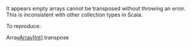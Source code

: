 It appears empty arrays cannot be transposed without throwing an error.  This is inconsistent with other collection types in Scala.

To reproduce:

Array[Array[Int]]().transpose
